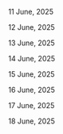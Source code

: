 11 June, 2025

12 June, 2025

13 June, 2025

14 June, 2025

15 June, 2025

16 June, 2025

17 June, 2025

18 June, 2025
